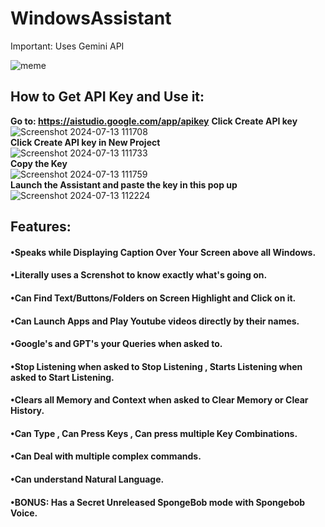 # WindowsAssistant
Important: Uses Gemini API 

![meme](https://github.com/user-attachments/assets/9a226c98-57f9-4c02-a505-fe694fbc399a)

## How to Get API Key and Use it:
**Go to: https://aistudio.google.com/app/apikey**
**Click Create API key**
![Screenshot 2024-07-13 111708](https://github.com/user-attachments/assets/2c496de0-0b73-4736-a6dc-a7cd452cea77)  
**Click Create API key in New Project**  
![Screenshot 2024-07-13 111733](https://github.com/user-attachments/assets/b4a89abb-7321-4a46-960b-60f52b7fd660)  
**Copy the Key**  
![Screenshot 2024-07-13 111759](https://github.com/user-attachments/assets/d9dd5680-1c2b-4717-a470-83705af74f68)  
**Launch the Assistant and paste the key in this pop up**  
![Screenshot 2024-07-13 112224](https://github.com/user-attachments/assets/afb72d5f-b2a8-464c-a994-afdef7bf309b)  



## Features:
#### •Speaks while Displaying Caption Over Your Screen above all Windows.
#### •Literally uses a Screnshot to know exactly what's going on.
#### •Can Find Text/Buttons/Folders on Screen Highlight and Click on it. 
#### •Can Launch Apps and Play Youtube videos directly by their names.
#### •Google's and GPT's your Queries when asked to.
#### •Stop Listening when asked to Stop Listening , Starts Listening when asked to Start Listening.
#### •Clears all Memory and Context when asked to Clear Memory or Clear History.
#### •Can Type , Can Press Keys , Can press multiple Key Combinations.
#### •Can Deal with multiple complex commands.
#### •Can understand Natural Language.
#### •BONUS: Has a Secret Unreleased SpongeBob mode with Spongebob Voice.

